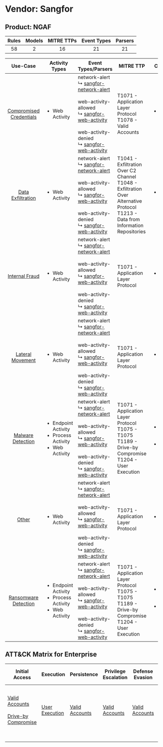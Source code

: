 Vendor: Sangfor
===============
Product: NGAF
-------------
| Rules | Models | MITRE TTPs | Event Types | Parsers |
|:-----:|:------:|:----------:|:-----------:|:-------:|
|  58   |   2    |     16     |     21      |   21    |

|                                 Use-Case                                  | Activity Types                                                                    | Event Types/Parsers                                                                                                                                                                                                                                                                                                        | MITRE TTP                                                                                                                                | Content                                              |
|:-------------------------------------------------------------------------:| --------------------------------------------------------------------------------- | -------------------------------------------------------------------------------------------------------------------------------------------------------------------------------------------------------------------------------------------------------------------------------------------------------------------------- | ---------------------------------------------------------------------------------------------------------------------------------------- | ---------------------------------------------------- |
| [Compromised Credentials](../UseCases/usecase_compromised_credentials.md) | <ul><li>Web Activity</li></ul>                                                    |  network-alert<br> ↳ [sangfor-network-alert](../Parsers/parserContent_sangfor-network-alert.md)<br><br> web-activity-allowed<br> ↳ [sangfor-web-activity](../Parsers/parserContent_sangfor-web-activity.md)<br><br> web-activity-denied<br> ↳ [sangfor-web-activity](../Parsers/parserContent_sangfor-web-activity.md)<br> | T1071 - Application Layer Protocol<br>T1078 - Valid Accounts<br>                                                                         | <ul><li>11 Rules</li></ul>                           |
|       [Data Exfiltration](../UseCases/usecase_data_exfiltration.md)       | <ul><li>Web Activity</li></ul>                                                    |  network-alert<br> ↳ [sangfor-network-alert](../Parsers/parserContent_sangfor-network-alert.md)<br><br> web-activity-allowed<br> ↳ [sangfor-web-activity](../Parsers/parserContent_sangfor-web-activity.md)<br><br> web-activity-denied<br> ↳ [sangfor-web-activity](../Parsers/parserContent_sangfor-web-activity.md)<br> | T1041 - Exfiltration Over C2 Channel<br>T1048 - Exfiltration Over Alternative Protocol<br>T1213 - Data from Information Repositories<br> | <ul><li>2 Rules</li></ul>                            |
|          [Internal Fraud](../UseCases/usecase_internal_fraud.md)          | <ul><li>Web Activity</li></ul>                                                    |  network-alert<br> ↳ [sangfor-network-alert](../Parsers/parserContent_sangfor-network-alert.md)<br><br> web-activity-allowed<br> ↳ [sangfor-web-activity](../Parsers/parserContent_sangfor-web-activity.md)<br><br> web-activity-denied<br> ↳ [sangfor-web-activity](../Parsers/parserContent_sangfor-web-activity.md)<br> | T1071 - Application Layer Protocol<br>                                                                                                   | <ul><li>3 Rules</li></ul>                            |
|        [Lateral Movement](../UseCases/usecase_lateral_movement.md)        | <ul><li>Web Activity</li></ul>                                                    |  network-alert<br> ↳ [sangfor-network-alert](../Parsers/parserContent_sangfor-network-alert.md)<br><br> web-activity-allowed<br> ↳ [sangfor-web-activity](../Parsers/parserContent_sangfor-web-activity.md)<br><br> web-activity-denied<br> ↳ [sangfor-web-activity](../Parsers/parserContent_sangfor-web-activity.md)<br> | T1071 - Application Layer Protocol<br>                                                                                                   | <ul><li>3 Rules</li></ul>                            |
|       [Malware Detection](../UseCases/usecase_malware_detection.md)       | <ul><li>Endpoint Activity</li><li>Process Activity</li><li>Web Activity</li></ul> |  network-alert<br> ↳ [sangfor-network-alert](../Parsers/parserContent_sangfor-network-alert.md)<br><br> web-activity-allowed<br> ↳ [sangfor-web-activity](../Parsers/parserContent_sangfor-web-activity.md)<br><br> web-activity-denied<br> ↳ [sangfor-web-activity](../Parsers/parserContent_sangfor-web-activity.md)<br> | T1071 - Application Layer Protocol<br>T1075 - T1075<br>T1189 - Drive-by Compromise<br>T1204 - User Execution<br>                         | <ul><li>19 Rules</li></ul><ul><li>1 Models</li></ul> |
|                   [Other](../UseCases/usecase_other.md)                   | <ul><li>Web Activity</li></ul>                                                    |  network-alert<br> ↳ [sangfor-network-alert](../Parsers/parserContent_sangfor-network-alert.md)<br><br> web-activity-allowed<br> ↳ [sangfor-web-activity](../Parsers/parserContent_sangfor-web-activity.md)<br><br> web-activity-denied<br> ↳ [sangfor-web-activity](../Parsers/parserContent_sangfor-web-activity.md)<br> | T1071 - Application Layer Protocol<br>                                                                                                   | <ul><li>1 Rules</li></ul>                            |
|    [Ransomware Detection](../UseCases/usecase_ransomware_detection.md)    | <ul><li>Endpoint Activity</li><li>Process Activity</li><li>Web Activity</li></ul> |  network-alert<br> ↳ [sangfor-network-alert](../Parsers/parserContent_sangfor-network-alert.md)<br><br> web-activity-allowed<br> ↳ [sangfor-web-activity](../Parsers/parserContent_sangfor-web-activity.md)<br><br> web-activity-denied<br> ↳ [sangfor-web-activity](../Parsers/parserContent_sangfor-web-activity.md)<br> | T1071 - Application Layer Protocol<br>T1075 - T1075<br>T1189 - Drive-by Compromise<br>T1204 - User Execution<br>                         | <ul><li>19 Rules</li></ul><ul><li>1 Models</li></ul> |

ATT&CK Matrix for Enterprise
----------------------------
| Initial Access                                                                                                                              | Execution                                                           | Persistence                                                         | Privilege Escalation                                                | Defense Evasion                                                     | Credential Access | Discovery | Lateral Movement | Collection                                                                              | Command and Control                                                             | Exfiltration                                                                                                                                                                 | Impact |
| ------------------------------------------------------------------------------------------------------------------------------------------- | ------------------------------------------------------------------- | ------------------------------------------------------------------- | ------------------------------------------------------------------- | ------------------------------------------------------------------- | ----------------- | --------- | ---------------- | --------------------------------------------------------------------------------------- | ------------------------------------------------------------------------------- | ---------------------------------------------------------------------------------------------------------------------------------------------------------------------------- | ------ |
| [Valid Accounts](https://attack.mitre.org/techniques/T1078)<br><br>[Drive-by Compromise](https://attack.mitre.org/techniques/T1189)<br><br> | [User Execution](https://attack.mitre.org/techniques/T1204)<br><br> | [Valid Accounts](https://attack.mitre.org/techniques/T1078)<br><br> | [Valid Accounts](https://attack.mitre.org/techniques/T1078)<br><br> | [Valid Accounts](https://attack.mitre.org/techniques/T1078)<br><br> |                   |           |                  | [Data from Information Repositories](https://attack.mitre.org/techniques/T1213)<br><br> | [Application Layer Protocol](https://attack.mitre.org/techniques/T1071)<br><br> | [Exfiltration Over Alternative Protocol](https://attack.mitre.org/techniques/T1048)<br><br>[Exfiltration Over C2 Channel](https://attack.mitre.org/techniques/T1041)<br><br> |        |